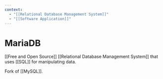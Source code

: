 ```yaml
---
context:
  - "[[Relational Database Management System]]"
  - "[[Software Application]]"
---
```


# MariaDB

[[Free and Open Source]] [[Relational Database Management System]] that uses [[SQL]] for manipulating data.

Fork of [[MySQL]].
